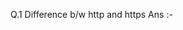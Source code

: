 <!-- ReactJs -->

<!-- NodeJs -->
Q.1 Difference b/w http and https
Ans :-
    

<!-- JavaScript  -->

<!-- MongoDB -->

<!-- Docker -->

<!-- Devops -->

<!--  -->